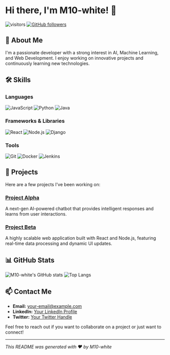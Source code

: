 # Hi there, I'm M10-white! 👋

![visitors](https://visitor-badge.glitch.me/badge?page_id=M10-white.M10-white)
[![GitHub followers](https://img.shields.io/github/followers/M10-white?label=Follow&style=social)](https://github.com/login?return_to=%2FM10-white)

## 🚀 About Me
I'm a passionate developer with a strong interest in AI, Machine Learning, and Web Development. I enjoy working on innovative projects and continuously learning new technologies.

## 🛠️ Skills
### Languages
![JavaScript](https://img.shields.io/badge/JavaScript-F7DF1E?style=for-the-badge&logo=javascript&logoColor=black)
![Python](https://img.shields.io/badge/Python-3776AB?style=for-the-badge&logo=python&logoColor=white)
![Java](https://img.shields.io/badge/Java-007396?style=for-the-badge&logo=java&logoColor=white)

### Frameworks & Libraries
![React](https://img.shields.io/badge/React-20232A?style=for-the-badge&logo=react&logoColor=61DAFB)
![Node.js](https://img.shields.io/badge/Node.js-339933?style=for-the-badge&logo=nodedotjs&logoColor=white)
![Django](https://img.shields.io/badge/Django-092E20?style=for-the-badge&logo=django&logoColor=white)

### Tools
![Git](https://img.shields.io/badge/Git-F05032?style=for-the-badge&logo=git&logoColor=white)
![Docker](https://img.shields.io/badge/Docker-2496ED?style=for-the-badge&logo=docker&logoColor=white)
![Jenkins](https://img.shields.io/badge/Jenkins-D24939?style=for-the-badge&logo=jenkins&logoColor=white)

## 🌟 Projects
Here are a few projects I've been working on:

### [Project Alpha](https://github.com/M10-white/project-alpha)
A next-gen AI-powered chatbot that provides intelligent responses and learns from user interactions.

### [Project Beta](https://github.com/M10-white/project-beta)
A highly scalable web application built with React and Node.js, featuring real-time data processing and dynamic UI updates.

## 📊 GitHub Stats
![M10-white's GitHub stats](https://github-readme-stats.vercel.app/api?username=M10-white&show_icons=true&theme=radical)
![Top Langs](https://github-readme-stats.vercel.app/api/top-langs/?username=M10-white&layout=compact&theme=radical)

## 📫 Contact Me
- **Email:** [your-email@example.com](mailto:your-email@example.com)
- **LinkedIn:** [Your LinkedIn Profile](https://www.linkedin.com/in/your-profile)
- **Twitter:** [Your Twitter Handle](https://twitter.com/your-handle)

Feel free to reach out if you want to collaborate on a project or just want to connect!

---

*This README was generated with ❤️ by M10-white*
